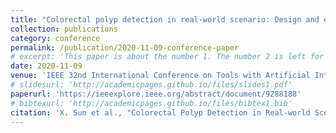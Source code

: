 ```yaml
---
title: "Colorectal polyp detection in real-world scenario: Design and experiment study"
collection: publications
category: conference
permalink: /publication/2020-11-09-conference-paper
# excerpt: 'This paper is about the number 1. The number 2 is left for future work.'
date: 2020-11-09
venue: 'IEEE 32nd International Conference on Tools with Artificial Intelligence (ICTAI)'
# slidesurl: 'http://academicpages.github.io/files/slides1.pdf'
paperurl: 'https://ieeexplore.ieee.org/abstract/document/9288188'
# bibtexurl: 'http://academicpages.github.io/files/bibtex1.bib'
citation: 'X. Sun et al., "Colorectal Polyp Detection in Real-world Scenario: Design and Experiment Study," 2020 IEEE 32nd International Conference on Tools with Artificial Intelligence (ICTAI), Baltimore, MD, USA, 2020, pp. 706-713, doi: 10.1109/ICTAI50040.2020.00113.'
---
```

